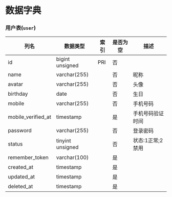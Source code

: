 # 数据字典

### 用户表(`user`)
| 列名 | 数据类型 | 索引 | 是否为空 | 描述 |
| ------- | --------- | --------- | --------- | -------------- |
| id | bigint unsigned | PRI | 否 |  |
| name | varchar(255) |  | 否 | 昵称 |
| avatar | varchar(255) |  | 否 | 头像 |
| birthday | date |  | 否 | 生日 |
| mobile | varchar(255) |  | 否 | 手机号码 |
| mobile_verified_at | timestamp |  | 是 | 手机号码验证时间 |
| password | varchar(255) |  | 否 | 登录密码 |
| status | tinyint unsigned |  | 否 | 状态:1正常;2禁用 |
| remember_token | varchar(100) |  | 是 |  |
| created_at | timestamp |  | 是 |  |
| updated_at | timestamp |  | 是 |  |
| deleted_at | timestamp |  | 是 |  |

